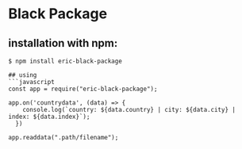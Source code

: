 # Black Package
## installation with npm:
```batch
$ npm install eric-black-package

## using
```javascript
const app = require("eric-black-package");

app.on('countrydata', (data) => {
    console.log(`country: ${data.country} | city: ${data.city} | index: ${data.index}`);
  })

app.readdata(".path/filename");

